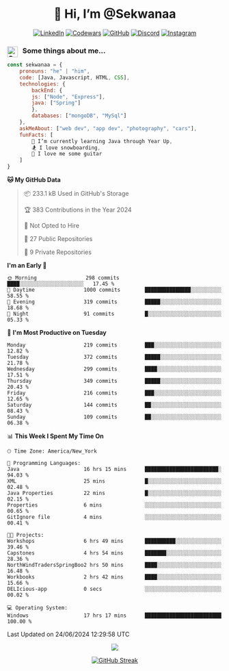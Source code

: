 <h1 align="center" style="font-size = 20px;">👋 Hi, I’m @Sekwanaa</h1>

<div align="center">
	
<a href="https://www.linkedin.com/in/chrisskchia/" target="blank">![LinkedIn](https://img.shields.io/badge/linkedin-%230077B5.svg?style=for-the-badge&logo=linkedin&logoColor=white)</a>
<a href="https://www.codewars.com/users/sekwanaa" target="blank">![Codewars](https://img.shields.io/badge/Codewars-B1361E?style=for-the-badge&logo=codewars&logoColor=grey)</a>
<a href="https://github.com/sekwanaa" target="blank">![GitHub](https://img.shields.io/badge/github-%23121011.svg?style=for-the-badge&logo=github&logoColor=white)</a>
<a href="https://discordapp.com/users/181891769414189056" target="blank">![Discord](https://img.shields.io/badge/Discord-%235865F2.svg?style=for-the-badge&logo=discord&logoColor=white)</a>
<a href="https://www.instagram.com/sekwanaa/" target="blank">![Instagram](https://img.shields.io/badge/Instagram-%23E4405F.svg?style=for-the-badge&logo=Instagram&logoColor=white)</a>

</div>

### <img align="left" alt="Coding" height="25" src="https://media.tenor.com/2aSuT7p_a_UAAAAi/peachcat-cat.gif"> &nbsp; Some things about me...

``` javascript
const sekwanaa = {
	pronouns: "he" | "him",
	code: [Java, Javascript, HTML, CSS],
	technologies: {
		backEnd: {
		js: ["Node", "Express"],
		java: ["Spring"]
		},
		databases: ["mongoDB", "MySql"]
	},
 	askMeAbout: ["web dev", "app dev", "photography", "cars"],
 	funFacts: [
		🌱 I’m currently learning Java through Year Up,
		🏂 I love snowboarding,
		🎸 I love me some guitar
	]
}
```
<!--Github Stats-->

<!--START_SECTION:waka-->
**🐱 My GitHub Data** 

> 📦 233.1 kB Used in GitHub's Storage 
 > 
> 🏆 383 Contributions in the Year 2024
 > 
> 🚫 Not Opted to Hire
 > 
> 📜 27 Public Repositories 
 > 
> 🔑 9 Private Repositories 
 > 
**I'm an Early 🐤** 

```text
🌞 Morning                298 commits         ████░░░░░░░░░░░░░░░░░░░░░   17.45 % 
🌆 Daytime                1000 commits        ███████████████░░░░░░░░░░   58.55 % 
🌃 Evening                319 commits         █████░░░░░░░░░░░░░░░░░░░░   18.68 % 
🌙 Night                  91 commits          █░░░░░░░░░░░░░░░░░░░░░░░░   05.33 % 
```
📅 **I'm Most Productive on Tuesday** 

```text
Monday                   219 commits         ███░░░░░░░░░░░░░░░░░░░░░░   12.82 % 
Tuesday                  372 commits         █████░░░░░░░░░░░░░░░░░░░░   21.78 % 
Wednesday                299 commits         ████░░░░░░░░░░░░░░░░░░░░░   17.51 % 
Thursday                 349 commits         █████░░░░░░░░░░░░░░░░░░░░   20.43 % 
Friday                   216 commits         ███░░░░░░░░░░░░░░░░░░░░░░   12.65 % 
Saturday                 144 commits         ██░░░░░░░░░░░░░░░░░░░░░░░   08.43 % 
Sunday                   109 commits         ██░░░░░░░░░░░░░░░░░░░░░░░   06.38 % 
```


📊 **This Week I Spent My Time On** 

```text
🕑︎ Time Zone: America/New_York

💬 Programming Languages: 
Java                     16 hrs 15 mins      ████████████████████████░   94.03 % 
XML                      25 mins             █░░░░░░░░░░░░░░░░░░░░░░░░   02.48 % 
Java Properties          22 mins             █░░░░░░░░░░░░░░░░░░░░░░░░   02.15 % 
Properties               6 mins              ░░░░░░░░░░░░░░░░░░░░░░░░░   00.65 % 
GitIgnore file           4 mins              ░░░░░░░░░░░░░░░░░░░░░░░░░   00.41 % 

🐱‍💻 Projects: 
Workshops                6 hrs 49 mins       ██████████░░░░░░░░░░░░░░░   39.46 % 
Capstones                4 hrs 54 mins       ███████░░░░░░░░░░░░░░░░░░   28.36 % 
NorthWindTradersSpringBoo2 hrs 50 mins       ████░░░░░░░░░░░░░░░░░░░░░   16.48 % 
Workbooks                2 hrs 42 mins       ████░░░░░░░░░░░░░░░░░░░░░   15.66 % 
DELIcious-app            0 secs              ░░░░░░░░░░░░░░░░░░░░░░░░░   00.02 % 

💻 Operating System: 
Windows                  17 hrs 17 mins      █████████████████████████   100.00 % 
```


 Last Updated on 24/06/2024 12:29:58 UTC
<!--END_SECTION:waka-->


<div align="center">
	
![](https://komarev.com/ghpvc/?username=sekwanaa&label=GITHUB-VISITORS&style=for-the-badge)

<div>

[![GitHub Streak](https://github-readme-streak-stats.herokuapp.com/?user=sekwanaa)](https://git.io/streak-stats)
 
</div>
 
</div>


<!---
# CERTIFICATES
### Google IT Automation with Python Specialization

>***Coursera --- Issued September 2022***
Online certificate issued by Coursera building skills using Git, Github, and Python

### Google IT Support Certificate
>***Coursera --- Issued November 2021***
Online certificate issued by Coursera building foundational skills including
troubleshooting and customer service, networking, operating systems, system
administration, and security.
--->

<!---
Jiggly-sensation/Jiggly-sensation is a ✨ special ✨ repository because its `README.md` (this file) appears on your GitHub profile.
You can click the Preview link to take a look at your changes.
--->


